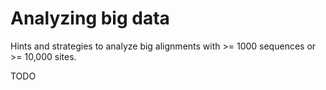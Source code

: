 <!--jekyll 
docid: 6
icon: info-circle
doctype: tutorial
tags:
- tutorial
description: "Hints and strategies to analyze big alignments with >= 1000 sequences or >= 10,000 sites."
sections:
jekyll-->

Analyzing big data
==================

Hints and strategies to analyze big alignments with >= 1000 sequences or >= 10,000 sites.


<!--more-->


TODO
